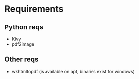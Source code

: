 # Requirements
## Python reqs
* Kivy
* pdf2image
## Other reqs
* wkhtmltopdf (is available on apt, binaries exist for windows)
